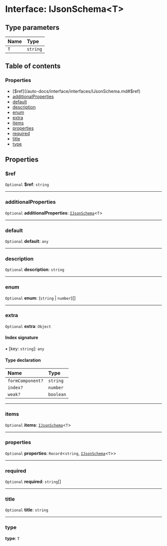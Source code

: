 # Interface: IJsonSchema\<T>

## Type parameters

| Name | Type |
| :------ | :------ |
| `T` | `string` |

## Table of contents

### Properties

* [$ref](/auto-docs/interface/interfaces/IJsonSchema.md#$ref)
* [additionalProperties](/auto-docs/interface/interfaces/IJsonSchema.md#additionalproperties)
* [default](/auto-docs/interface/interfaces/IJsonSchema.md#default)
* [description](/auto-docs/interface/interfaces/IJsonSchema.md#description)
* [enum](/auto-docs/interface/interfaces/IJsonSchema.md#enum)
* [extra](/auto-docs/interface/interfaces/IJsonSchema.md#extra)
* [items](/auto-docs/interface/interfaces/IJsonSchema.md#items)
* [properties](/auto-docs/interface/interfaces/IJsonSchema.md#properties)
* [required](/auto-docs/interface/interfaces/IJsonSchema.md#required)
* [title](/auto-docs/interface/interfaces/IJsonSchema.md#title)
* [type](/auto-docs/interface/interfaces/IJsonSchema.md#type)

## Properties

### $ref

`Optional` **$ref**: `string`

***

### additionalProperties

`Optional` **additionalProperties**: [`IJsonSchema`](/auto-docs/interface/interfaces/IJsonSchema.md)<`T`>

***

### default

`Optional` **default**: `any`

***

### description

`Optional` **description**: `string`

***

### enum

`Optional` **enum**: (`string` | `number`)\[]

***

### extra

`Optional` **extra**: `Object`

#### Index signature

▪ \[key: `string`]: `any`

#### Type declaration

| Name | Type |
| :------ | :------ |
| `formComponent?` | `string` |
| `index?` | `number` |
| `weak?` | `boolean` |

***

### items

`Optional` **items**: [`IJsonSchema`](/auto-docs/interface/interfaces/IJsonSchema.md)<`T`>

***

### properties

`Optional` **properties**: `Record`<`string`, [`IJsonSchema`](/auto-docs/interface/interfaces/IJsonSchema.md)<`T`>>

***

### required

`Optional` **required**: `string`\[]

***

### title

`Optional` **title**: `string`

***

### type

**type**: `T`
